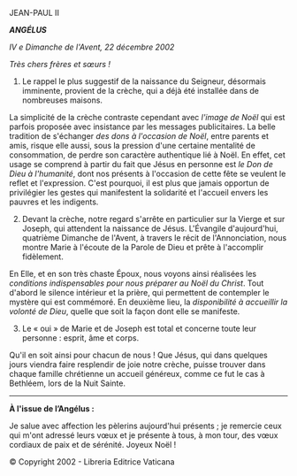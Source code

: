 JEAN-PAUL II

***ANGÉLUS***

*IV* *e Dimanche de l'Avent, 22 décembre 2002*

*Très chers frères et sœurs !*

1. Le rappel le plus suggestif de la naissance du Seigneur, désormais imminente, provient de la crèche, qui a déjà été installée dans de nombreuses maisons.

La simplicité de la crèche contraste cependant avec *l'image de Noël* qui est parfois proposée avec insistance par les messages publicitaires. La belle tradition de s'échanger *des dons à l'occasion de Noël*, entre parents et amis, risque elle aussi, sous la pression d'une certaine mentalité de consommation, de perdre son caractère authentique lié à Noël. En effet, cet usage se comprend à partir du fait que Jésus en personne est *le Don de Dieu à l'humanité*, dont nos présents à l'occasion de cette fête se veulent le reflet et l'expression. C'est pourquoi, il est plus que jamais opportun de privilégier les gestes qui manifestent la solidarité et l'accueil envers les pauvres et les indigents.

2. Devant la crèche, notre regard s'arrête en particulier sur la Vierge et sur Joseph, qui attendent la naissance de Jésus. L'Évangile d'aujourd'hui, quatrième Dimanche de l'Avent, à travers le récit de l'Annonciation, nous montre Marie à l'écoute de la Parole de Dieu et prête à l'accomplir fidèlement.

En Elle, et en son très chaste Époux, nous voyons ainsi réalisées les *conditions indispensables pour nous préparer au Noël du Christ*. Tout d'abord le silence intérieur et la prière, qui permettent de contempler le mystère qui est commémoré. En deuxième lieu, la *disponibilité à accueillir la volonté de Dieu*, quelle que soit la façon dont elle se manifeste.

3. Le « oui » de Marie et de Joseph est total et concerne toute leur personne : esprit, âme et corps.

Qu'il en soit ainsi pour chacun de nous ! Que Jésus, qui dans quelques jours viendra faire resplendir de joie notre crèche, puisse trouver dans chaque famille chrétienne un accueil généreux, comme ce fut le cas à Bethléem, lors de la Nuit Sainte.

** * **

**À l'issue de l’Angélus :**

Je salue avec affection les pèlerins aujourd'hui présents ; je remercie ceux qui m'ont adressé leurs vœux et je présente à tous, à mon tour, des vœux cordiaux de paix et de sérénité. Joyeux Noël !

© Copyright 2002 - Libreria Editrice Vaticana